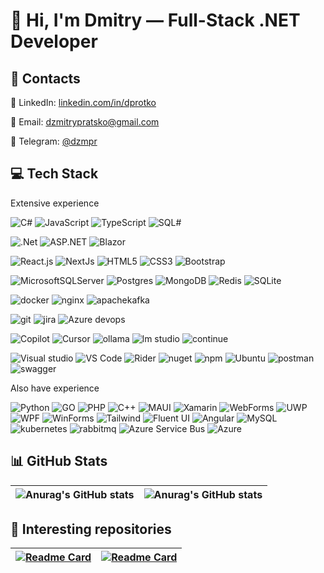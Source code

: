  👋 Hi, I'm Dmitry — Full-Stack .NET Developer
 ===    

## 📡 Contacts

💼 LinkedIn: [linkedin.com/in/dprotko](https://linkedin.com/in/dprotko)

📨 Email: dzmitrypratsko@gmail.com

💬 Telegram: [@dzmpr](https://t.me/dzmpr)

## 💻 Tech Stack

Extensive experience

![C#](https://img.shields.io/badge/c%23-blue?style=for-the-badge&logo=.net&logoColor=white)
![JavaScript](https://img.shields.io/badge/js-blue.svg?style=for-the-badge&logo=javascript&logoColor=white)
![TypeScript](https://img.shields.io/badge/ts-blue.svg?style=for-the-badge&logo=typescript&logoColor=white)
![SQL#](https://img.shields.io/badge/sql-blue.svg?style=for-the-badge&logo=c-sharp&logoColor=white)

![.Net](https://img.shields.io/badge/.NET-blueviolet?style=for-the-badge&logo=.net&logoColor=white)
![ASP.NET](https://img.shields.io/badge/asp.net-blueviolet?style=for-the-badge&logo=.net&logoColor=white)
![Blazor](https://img.shields.io/badge/blazor-blueviolet?style=for-the-badge&logo=blazor&logoColor=white)

![React.js](https://img.shields.io/badge/react.js-orange?style=for-the-badge&logo=react&logoColor=white)
![NextJs](https://img.shields.io/badge/next.js-orange?style=for-the-badge&logo=nextdotjs&logoColor=white)
![HTML5](https://img.shields.io/badge/html5-orange.svg?style=for-the-badge&logo=html5&logoColor=white)
![CSS3](https://img.shields.io/badge/css3-orange.svg?style=for-the-badge&logo=css&logoColor=white)
![Bootstrap](https://img.shields.io/badge/bootstrap-orange.svg?style=for-the-badge&logo=bootstrap&logoColor=white)

![MicrosoftSQLServer](https://img.shields.io/badge/SQL%20Server-green?style=for-the-badge&logo=microsoft%20sql%20server&logoColor=white)
![Postgres](https://img.shields.io/badge/postgres-green.svg?style=for-the-badge&logo=postgresql&logoColor=white)
![MongoDB](https://img.shields.io/badge/MongoDB-green.svg?style=for-the-badge&logo=mongodb&logoColor=white)
![Redis](https://img.shields.io/badge/redis-green.svg?style=for-the-badge&logo=redis&logoColor=white)
![SQLite](https://img.shields.io/badge/sqlite-green.svg?style=for-the-badge&logo=sqlite&logoColor=white)

![docker](https://img.shields.io/badge/docker-darkblue.svg?style=for-the-badge&logo=docker&logoColor=white)
![nginx](https://img.shields.io/badge/nginx-darkblue.svg?style=for-the-badge&logo=nginx&logoColor=white)
![apachekafka](https://img.shields.io/badge/apache%20kafka-darkblue.svg?style=for-the-badge&logo=apachekafka&logoColor=white)

![git](https://img.shields.io/badge/git-red.svg?style=for-the-badge&logo=git&logoColor=white)
![jira](https://img.shields.io/badge/jira-red.svg?style=for-the-badge&logo=jira&logoColor=white)
![Azure devops](https://img.shields.io/badge/Azure%20devops-red.svg?style=for-the-badge&logo=icloud&logoColor=white)

![Copilot](https://img.shields.io/badge/copilot-violet.svg?style=for-the-badge&logo=githubcopilot&logoColor=white)
![Сursor](https://img.shields.io/badge/cursor-violet.svg?style=for-the-badge&logo=githubcopilot&logoColor=white)
![ollama](https://img.shields.io/badge/ollama-violet.svg?style=for-the-badge&logo=ollama&logoColor=white)
![lm studio](https://img.shields.io/badge/lm%20studio-violet.svg?style=for-the-badge&logo=githubcopilot&logoColor=white)
![continue](https://img.shields.io/badge/continue-violet.svg?style=for-the-badge&logo=githubcopilot&logoColor=white)

![Visual studio](https://img.shields.io/badge/visual%20studio-gray.svg?style=for-the-badge&logo=.net&logoColor=white)
![VS Code](https://img.shields.io/badge/vs%20code-gray.svg?style=for-the-badge&logo=.net&logoColor=white)
![Rider](https://img.shields.io/badge/rider-gray.svg?style=for-the-badge&logo=rider&logoColor=white)
![nuget](https://img.shields.io/badge/nuget-gray.svg?style=for-the-badge&logo=nuget&logoColor=white)
![npm](https://img.shields.io/badge/npm-gray.svg?style=for-the-badge&logo=npm&logoColor=white)
![Ubuntu](https://img.shields.io/badge/ubuntu-gray?logo=ubuntu&logoColor=fff&style=for-the-badge)
![postman](https://img.shields.io/badge/postman-gray?logo=postman&logoColor=fff&style=for-the-badge)
![swagger](https://img.shields.io/badge/swagger-gray?logo=swagger&logoColor=fff&style=for-the-badge)

Also have experience

![Python](https://img.shields.io/badge/python-blue.svg?style=for-the-badge&logo=python&logoColor=white)
![GO](https://img.shields.io/badge/go-blue.svg?style=for-the-badge&logo=go&logoColor=white)
![PHP](https://img.shields.io/badge/php-blue.svg?style=for-the-badge&logo=php&logoColor=white)
![C++](https://img.shields.io/badge/C++-blue.svg?style=for-the-badge&logo=cplusplus&logoColor=white)
![MAUI](https://img.shields.io/badge/MAUI-blueviolet?style=for-the-badge&logo=.net&logoColor=white)
![Xamarin](https://img.shields.io/badge/Xamarin-blueviolet?style=for-the-badge&logo=.net&logoColor=white)
![WebForms](https://img.shields.io/badge/WebForms-blueviolet?style=for-the-badge&logo=.net&logoColor=white)
![UWP](https://img.shields.io/badge/UWP-blueviolet?style=for-the-badge&logo=.net&logoColor=white)
![WPF](https://img.shields.io/badge/WPF-blueviolet?style=for-the-badge&logo=.net&logoColor=white)
![WinForms](https://img.shields.io/badge/WinForms-blueviolet?style=for-the-badge&logo=.net&logoColor=white)
![Tailwind](https://img.shields.io/badge/tailwind-orange.svg?style=for-the-badge&logo=tailwindcss&logoColor=white)
![Fluent UI](https://img.shields.io/badge/Fluent%20UI-orange.svg?style=for-the-badge&logo=css&logoColor=white)
![Angular](https://img.shields.io/badge/angular-orange?style=for-the-badge&logo=angular&logoColor=white)
![MySQL](https://img.shields.io/badge/mysql-green.svg?style=for-the-badge&logo=mysql&logoColor=white)
![kubernetes](https://img.shields.io/badge/kubernetes-darkblue.svg?style=for-the-badge&logo=kubernetes&logoColor=white)
![rabbitmq](https://img.shields.io/badge/rabbitmq-darkblue.svg?style=for-the-badge&logo=rabbitmq&logoColor=white)
![Azure Service Bus](https://img.shields.io/badge/Azure%20Service%20Bus-darkblue.svg?style=for-the-badge&logo=icloud&logoColor=white)
![Azure](https://img.shields.io/badge/azure-darkblue?logo=icloud&logoColor=fff&style=for-the-badge)


## 📊 GitHub Stats

| ![Anurag's GitHub stats](https://github-readme-stats.vercel.app/api?username=dzmprt&show_icons=true&theme=react&hide_border=true&hide_rank=true&include_all_commits=true) | ![Anurag's GitHub stats](https://github-readme-stats.vercel.app/api/top-langs/?username=dzmprt&langs_count=8&layout=compact&theme=react&hide_border=true) |
|-|-|

## 🚀 Interesting repositories

| [![Readme Card](https://github-readme-stats.vercel.app/api/pin/?username=dzmprt&repo=MitMediator&theme=react&hide_border=true)](https://github.com/dzmprt/MitMediator) | [![Readme Card](https://github-readme-stats.vercel.app/api/pin/?username=dzmprt&repo=MitMediator.AutoApi&theme=react&hide_border=true)](https://github.com/dzmprt/MitMediator.AutoApi) |
|-|-|



